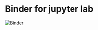 # Binder for jupyter lab


[![Binder](https://mybinder.org/badge_logo.svg)](https://mybinder.org/v2/gh/nevermind78/MyBinderJupyter/main?urlpath=lab)

